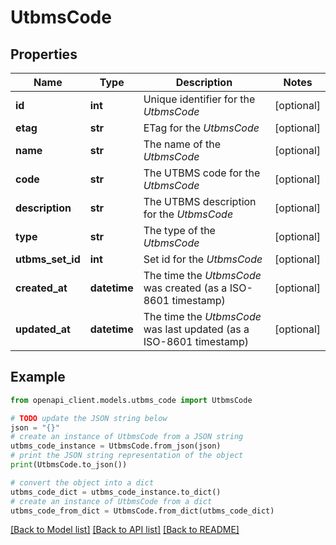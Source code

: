 # UtbmsCode


## Properties

Name | Type | Description | Notes
------------ | ------------- | ------------- | -------------
**id** | **int** | Unique identifier for the *UtbmsCode* | [optional] 
**etag** | **str** | ETag for the *UtbmsCode* | [optional] 
**name** | **str** | The name of the *UtbmsCode* | [optional] 
**code** | **str** | The UTBMS code for the *UtbmsCode* | [optional] 
**description** | **str** | The UTBMS description for the *UtbmsCode* | [optional] 
**type** | **str** | The type of the *UtbmsCode* | [optional] 
**utbms_set_id** | **int** | Set id for the *UtbmsCode* | [optional] 
**created_at** | **datetime** | The time the *UtbmsCode* was created (as a ISO-8601 timestamp) | [optional] 
**updated_at** | **datetime** | The time the *UtbmsCode* was last updated (as a ISO-8601 timestamp) | [optional] 

## Example

```python
from openapi_client.models.utbms_code import UtbmsCode

# TODO update the JSON string below
json = "{}"
# create an instance of UtbmsCode from a JSON string
utbms_code_instance = UtbmsCode.from_json(json)
# print the JSON string representation of the object
print(UtbmsCode.to_json())

# convert the object into a dict
utbms_code_dict = utbms_code_instance.to_dict()
# create an instance of UtbmsCode from a dict
utbms_code_from_dict = UtbmsCode.from_dict(utbms_code_dict)
```
[[Back to Model list]](../README.md#documentation-for-models) [[Back to API list]](../README.md#documentation-for-api-endpoints) [[Back to README]](../README.md)


